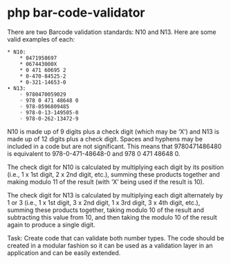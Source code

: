 # php bar-code-validator

There are two Barcode validation standards: N10 and N13. Here are some valid examples of each:

    * N10:
        * 0471958697
        * 067443000X
        * 0 471 60695 2
        * 0-470-84525-2
        * 0-321-14653-0
    • N13:
        ◦ 9780470059029
        ◦ 978 0 471 48648 0
        ◦ 978-0596809485
        ◦ 978-0-13-149505-0
        ◦ 978-0-262-13472-9
        
N10 is made up of 9 digits plus a check digit (which may be ‘X’) and N13 is made up of 12 digits plus a check digit. Spaces and hyphens may be included in a code but are not significant. This means that 9780471486480 is equivalent to 978-0-471-48648-0 and 978 0 471 48648 0.

The check digit for N10 is calculated by multiplying each digit by its position (i.e., 1 x 1st digit, 2 x 2nd digit, etc.), summing these products together and making modulo 11 of the result (with ‘X’ being used if the result is 10).

The check digit for N13 is calculated by multiplying each digit alternately by 1 or 3 (i.e., 1 x 1st digit, 3 x 2nd digit, 1 x 3rd digit, 3 x 4th digit, etc.), summing these products together, taking modulo 10 of the result and subtracting this value from 10, and then taking the modulo 10 of the result again to produce a single digit.

Task:
Create code that can validate both number types. The code should be created in a
modular fashion so it can be used as a validation layer in an application and can be easily extended.
